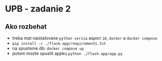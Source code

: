 # UPB - zadanie 2

## Ako rozbehat
- treba mat naistalovane `python verzia` aspon `10`, `docker` a `docker compose`
- `pip install -r ./flask-app/requirements.txt`
- na spustenie db: `docker compose up`
- potom mozte spustit appku `python ./flask-app/app.py`